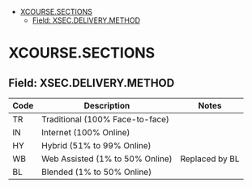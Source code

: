 <!-- TOC -->

- [XCOURSE.SECTIONS](#xcoursesections)
    - [Field: XSEC.DELIVERY.METHOD](#field-xsecdeliverymethod)

<!-- /TOC -->

# XCOURSE.SECTIONS

## Field: XSEC.DELIVERY.METHOD 
 
| Code | Description                     | Notes  |
| ---- | ------------------------------- | ------ |
| TR   | Traditional (100% Face-to-face) |        |
| IN   | Internet (100% Online)          |        |
| HY   | Hybrid (51% to 99% Online)      |        |
| WB   | Web Assisted (1% to 50% Online) | Replaced by BL |
| BL   | Blended (1% to 50% Online)      |        |
 
